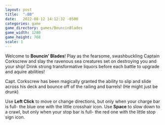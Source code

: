 ```yaml
---
layout: post
title:  "⚔️BB"
date:   2022-08-12 14:12:32 -0500
categories: game
game_directory: games/BouncinBlades
game_width: 1280
game_height: 768
scale: 1
---
```


Welcome to **Bouncin' Blades**! Play as the fearsome, swashbuckling Captain Corkscrew and slay the ravenous sea creatures set on destroying you and your ship! Drink strong transformative liquors before each battle to upgrade and aquire abilities! 

Capt. Corkscrew has been magically granted the ability to slip and slide across his deck and bounce off of the railing and barrels! (He might just be drunk)

Use **Left Click** to move or change directions, but only when your charge bar is full- the blue one with the little crosshair icon.
Use **Space** to slow down to a crawl, but only when your stop bar is full- the red one with the little stop sign icon.
